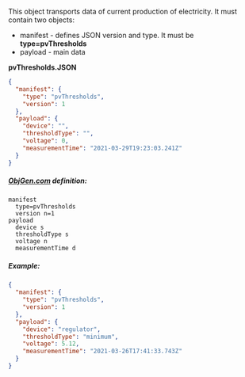 This object transports data of current production of electricity. It must contain two objects:

- manifest - defines JSON version and type. It must be **type=pvThresholds**
- payload - main data



**pvThresholds.JSON**

```json
{
  "manifest": {
    "type": "pvThresholds",
    "version": 1
  },
  "payload": {
    "device": "",
    "thresholdType": "",
    "voltage": 0,
    "measurementTime": "2021-03-29T19:23:03.241Z"
  }
}
```



##### [ObjGen.com](http://www.objgen.com/json) definition:

```
manifest
  type=pvThresholds
  version n=1
payload
  device s
  thresholdType s
  voltage n
  measurementTime d
```



##### Example:

```json
{
  "manifest": {
    "type": "pvThresholds",
    "version": 1
  },
  "payload": {
    "device": "regulator",
    "thresholdType": "minimum",
    "voltage": 5.12,
    "measurementTime": "2021-03-26T17:41:33.743Z"
  }
}
```
